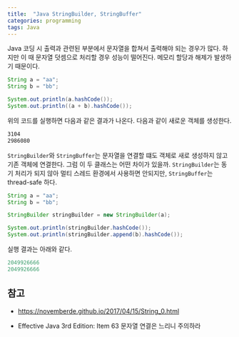 ```yaml
---
title:  "Java StringBuilder, StringBuffer"
categories: programming
tags: Java
---
```


Java 코딩 시 출력과 관련된 부분에서 문자열을 합쳐서 출력해야 되는 경우가 많다. 하지만 이 때 문자열 덧셈으로 처리할 경우 성능이 떨어진다. 메모리 할당과 해제가 발생하기 때문이다.

```java
String a = "aa";
String b = "bb";

System.out.println(a.hashCode());
System.out.println((a + b).hashCode());
```

위의 코드를 실행하면 다음과 같은 결과가 나온다. 다음과 같이 새로운 객체를 생성한다.

```bash
3104
2986080
```

`StringBuilder`와 `StringBuffer`는 문자열을 연결할 떄도 객체로 새로 생성하지 않고 기존 객체에 연결한다. 그럼 이 두 클래스는 어떤 차이가 있을까. `StringBuilder`는 동기 처리가 되지 않아 멀티 스레드 환경에서 사용하면 안되지만, `StringBuffer`는 thread-safe 하다.

```java
String a = "aa";
String b = "bb";

StringBuilder stringBuilder = new StringBuilder(a);

System.out.println(stringBuilder.hashCode());
System.out.println(stringBuilder.append(b).hashCode());
```

실행 결과는 아래와 같다.

```java
2049926666
2049926666
```

## 참고

- <https://novemberde.github.io/2017/04/15/String_0.html>

- Effective Java 3rd Edition: Item 63 문자열 연결은 느리니 주의하라